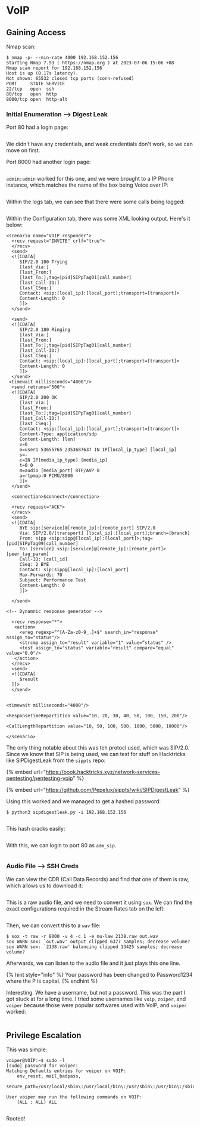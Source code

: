 # VoIP

## Gaining Access

Nmap scan:

```
$ nmap -p- --min-rate 4000 192.168.152.156
Starting Nmap 7.93 ( https://nmap.org ) at 2023-07-06 15:06 +08
Nmap scan report for 192.168.152.156
Host is up (0.17s latency).
Not shown: 65532 closed tcp ports (conn-refused)
PORT     STATE SERVICE
22/tcp   open  ssh
80/tcp   open  http
8000/tcp open  http-alt
```

### Initial Enumeration --> Digest Leak

Port 80 had a login page:

<figure><img src="../../../.gitbook/assets/image (11).png" alt=""><figcaption></figcaption></figure>

We didn't have any credentials, and weak credentials don't work, so we can move on first.

Port 8000 had another login page:

<figure><img src="../../../.gitbook/assets/image.png" alt=""><figcaption></figcaption></figure>

`admin:admin` worked for this one, and we were brought to a IP Phone instance, which matches the name of the box being Voice over IP:

<figure><img src="../../../.gitbook/assets/image (9).png" alt=""><figcaption></figcaption></figure>

Within the logs tab, we can see that there were some calls being logged:

<figure><img src="../../../.gitbook/assets/image (7).png" alt=""><figcaption></figcaption></figure>

Within the Configuration tab, there was some XML looking output. Here's it below:

```markup
<scenario name="VOIP responder">
  <recv request="INVITE" crlf="true">
  </recv>
  <send>
  <![CDATA[
     SIP/2.0 100 Trying
     [last_Via:]
     [last_From:]
     [last_To:];tag=[pid]SIPpTag01[call_number]
     [last_Call-ID:]
     [last_CSeq:]
     Contact: <sip:[local_ip]:[local_port];transport=[transport]>
     Content-Length: 0
     ]]>
  </send>

  <send>
  <![CDATA[
     SIP/2.0 180 Ringing
     [last_Via:]
     [last_From:]
     [last_To:];tag=[pid]SIPpTag01[call_number]
     [last_Call-ID:]
     [last_CSeq:]
     Contact: <sip:[local_ip]:[local_port];transport=[transport]>
     Content-Length: 0
     ]]>
  </send>
 <timewait milliseconds="4000"/>
  <send retrans="500">
  <![CDATA[
     SIP/2.0 200 OK
     [last_Via:]
     [last_From:]
     [last_To:];tag=[pid]SIPpTag01[call_number]
     [last_Call-ID:]
     [last_CSeq:]
     Contact: <sip:[local_ip]:[local_port];transport=[transport]>
     Content-Type: application/sdp
     Content-Length: [len]
     v=0
     o=user1 53655765 2353687637 IN IP[local_ip_type] [local_ip]
     s=-
     c=IN IP[media_ip_type] [media_ip]
     t=0 0
     m=audio [media_port] RTP/AVP 0
     a=rtpmap:0 PCMU/8000
     ]]>
  </send>

  <connection>$connect</connection>

  <recv request="ACK">
  </recv>
  <send>
  <![CDATA[
     BYE sip:[service]@[remote_ip]:[remote_port] SIP/2.0
     Via: SIP/2.0/[transport] [local_ip]:[local_port];branch=[branch]
     From: sipp <sip:sipp@[local_ip]:[local_port]>;tag=[pid]SIPpTag09[call_number]
     To: [service] <sip:[service]@[remote_ip]:[remote_port]>[peer_tag_param]
     Call-ID: [call_id]
     CSeq: 2 BYE
     Contact: sip:sipp@[local_ip]:[local_port]
     Max-Forwards: 70
     Subject: Performance Test
     Content-Length: 0
     ]]>

  </send>

<!-- Dynamnic response generator -->

  <recv response="*">
   <action>
     <ereg regexp=“^[A-Za-z0-9_.]+$" search_in="response" assign_to="status"/>
     <strcmp assign_to="result" variable="1" value=“status" />
     <test assign_to="status" variable="result" compare="equal" value="0.0"/>
   </action>
  </recv>
  <send>
  <![CDATA[
     $result
  ]]>
  </send>


<timewait milliseconds="4000"/>

<ResponseTimeRepartition value="10, 20, 30, 40, 50, 100, 150, 200"/>

<CallLengthRepartition value="10, 50, 100, 500, 1000, 5000, 10000"/>

</scenario> 
```

The only thing notable about this was teh protocl used, which was SIP/2.0. Since we know that SIP is being used, we can test for stuff on Hacktricks like SIPDigestLeak from the `sippts` repo:

{% embed url="https://book.hacktricks.xyz/network-services-pentesting/pentesting-voip" %}

{% embed url="https://github.com/Pepelux/sippts/wiki/SIPDigestLeak" %}

Using this worked and we managed to get a hashed password:

```
$ python3 sipdigestleak.py -i 192.168.152.156
```

<figure><img src="../../../.gitbook/assets/image (8).png" alt=""><figcaption></figcaption></figure>

This hash cracks easily:

<figure><img src="../../../.gitbook/assets/image (5).png" alt=""><figcaption></figcaption></figure>

With this, we can login to port 80 as `adm_sip`.&#x20;

<figure><img src="../../../.gitbook/assets/image (2).png" alt=""><figcaption></figcaption></figure>

### Audio File --> SSH Creds

We can view the CDR (Call Data Records) and find that one of them is raw, which allows us to download it:

<figure><img src="../../../.gitbook/assets/image (4).png" alt=""><figcaption></figcaption></figure>

This is a raw audio file, and we need to convert it using `sox`. We can find the exact configurations required in the Stream Rates tab on the left:

<figure><img src="../../../.gitbook/assets/image (3).png" alt=""><figcaption></figcaption></figure>

Then, we can convert this to a `wav` file:

```
$ sox -t raw -r 8000 -v 4 -c 1 -e mu-law 2138.raw out.wav
sox WARN sox: `out.wav' output clipped 6377 samples; decrease volume?
sox WARN sox: `2138.raw' balancing clipped 13425 samples; decrease volume?
```

Afterwards, we can listen to the audio file and it just plays this one line.

{% hint style="info" %}
Your password has been changed to Password1234 where the P is capital.
{% endhint %}

Interesting. We have a username, but not a password. This was the part I got stuck at for a long time. I tried some usernames like `voip`, `zoiper`, and `voiper` because those were popular softwares used with VoIP, and `voiper` worked:

<figure><img src="../../../.gitbook/assets/image (10).png" alt=""><figcaption></figcaption></figure>

## Privilege Escalation

This was simple:

```
voiper@VOIP:~$ sudo -l                                                                       
[sudo] password for voiper:                                                                  
Matching Defaults entries for voiper on VOIP:                                                
    env_reset, mail_badpass,                                                                 
    secure_path=/usr/local/sbin\:/usr/local/bin\:/usr/sbin\:/usr/bin\:/sbin\:/bin\:/snap/bin 

User voiper may run the following commands on VOIP:
    (ALL : ALL) ALL
```

<figure><img src="../../../.gitbook/assets/image (6).png" alt=""><figcaption></figcaption></figure>

Rooted!
